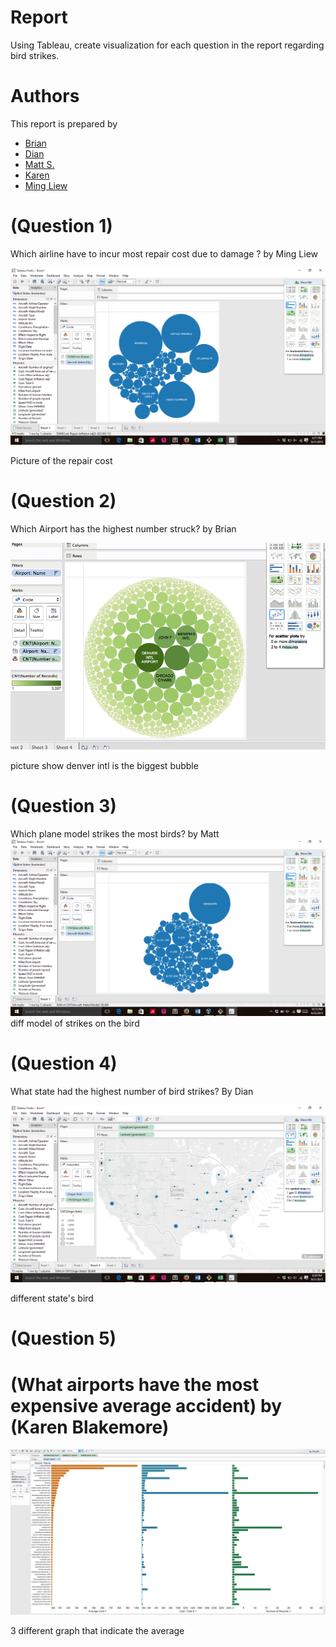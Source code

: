 # Report

Using Tableau, create visualization for each question in the report regarding
bird strikes.

# Authors

This report is prepared by
* [Brian](https://github.com/co-bri/book)
* [Dian](https://github.com/boanding/book)
* [Matt S.](https://github.com/mattschroeder97/book)
* [Karen](https://github.com/kjblakemore/book)
* [Ming Liew](https://github.com/Malaokia/book)

# (Question 1)

Which airline have to incur most repair cost due to damage ? by Ming Liew

![screenshot](p1_bird.png)

Picture of the repair cost

# (Question 2)
Which Airport has the highest number struck? by Brian

![screenshot](p2_bird.png)

picture show denver intl is the biggest bubble

# (Question 3)
Which plane model strikes the most birds? by Matt
![screenshot](p3_bird.png)
diff model of strikes on the bird

# (Question 4)

What state had the highest number of bird strikes?  By Dian

![screenshot](p4_bird.png)

different state's bird

# (Question 5)

# (What airports have the most expensive average accident) by (Karen Blakemore)

![screenshot](p5_bird.png)

3 different graph that indicate the average 
